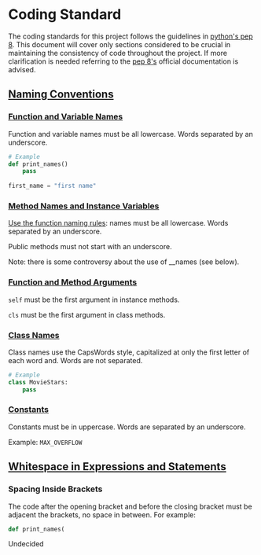 # Coding Standard
The coding standards for this project follows the guidelines in [python's pep 8](https://peps.python.org/pep-0008/#function-and-variable-names). This document will cover only sections considered to be crucial in maintaining the consistency of code throughout the project. If more clarification is needed referring to the [pep 8's](https://peps.python.org/pep-0008/#function-and-variable-names) official documentation is advised.

## [Naming Conventions](https://peps.python.org/pep-0008/#naming-conventions)

### [Function and Variable Names](https://peps.python.org/pep-0008/#function-and-variable-names)

Function and variable names must be all lowercase. Words separated by an underscore.

```python 3
# Example
def print_names()
    pass
	
first_name = "first name"
```
### [Method Names and Instance Variables](https://peps.python.org/pep-0008/#method-names-and-instance-variables)

[Use the function naming rules](#function-and-variable-names): names must be all lowercase. Words separated by an underscore.

Public methods must not start with an underscore.

Note: there is some controversy about the use of __names (see below).
### [Function and Method Arguments](https://peps.python.org/pep-0008/#function-and-method-arguments)

 `self`  must be the first argument in instance methods.
 
`cls`  must be the first argument in class methods.

### [Class Names](https://peps.python.org/pep-0008/#class-names)

Class names use the CapsWords style, capitalized at only the first letter of each word and. Words are not separated.

```python 3
# Example
class MovieStars:
    pass
```

### [Constants](https://peps.python.org/pep-0008/#constants)

Constants must be in uppercase. Words are separated by an underscore.

Example: `MAX_OVERFLOW`

## [Whitespace in Expressions and Statements](https://peps.python.org/pep-0008/#whitespace-in-expressions-and-statements)

### Spacing Inside Brackets

The code after the opening bracket and before the closing bracket must be adjacent the brackets, no space in between. For example: 
```python 3 
def print_names(
```

Undecided
